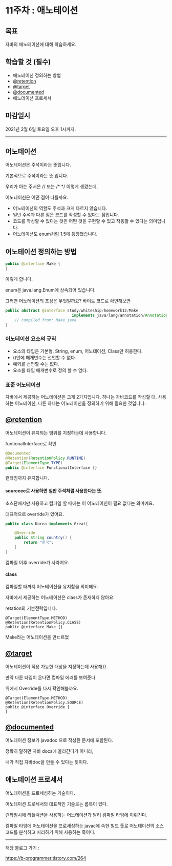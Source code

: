 # 11주차 : 애노테이션

## 목표

자바의 애노테이션에 대해 학습하세요.

## 학습할 것 (필수)

- 애노테이션 정의하는 방법
- [@retention](https://github.com/retention)
- [@target](https://github.com/target)
- [@documented](https://github.com/documented)
- 애노테이션 프로세서

## 마감일시

2021년 2월 6일 토요일 오후 1시까지.

---

## 어노테이션

어노테이션은 주석이라는 뜻입니다. 

기본적으로 주석이라는 뜻 입니다.

우리가 아는 주서은 // 또는 /* */ 이렇게 생겼는데,

어노테이션은 어떤 점이 다를까요.

- 어노테이션의 역할도 주석과 크게 다르지 않습니다.
- 일반 주석과 다른 점은 코드를 작성할 수 있다는 점입니다.
- 코드를 작성할 수 있다는 것은 어떤 것을 구현할 수 있고 작동할 수 있다는 의미입니다.
- 어노테이션도 enum처럼 1.5에 등장했습니다. 

## 어노테이션 정의하는 방법

```java
public @interface Make {
}
```

이렇게 합니다.

enum은 java.lang.Enum에 상속되어 있습니다.

그러면 어노테이션의 조상은 무엇일까요? 바이트 코드로 확인해보면

```java
public abstract @interface study/whiteship/homework12/Make 
                             implements java/lang/annotation/Annotation {
    // compiled from: Make.java
}
```

### 어노테이션 요소의 규칙

- 요소의 타입은 기본형, String, enum, 어노테이션, Class만 허용한다.
- ()안에 매개변수는 선언할 수 없다.
- 예외를 선언할 수는 없다.
- 요소를 타입 매개변수로 정의 할 수 없다.

### 표준 어노테이션

자바에서 제공하는 어노테이션은 크게 2가지입니다. 하나는 자바코드를 작성할 대, 사용하는 어노테이션, 다른 하나는 어노테이션을 정의하기 위해 필요한 것입니다.



## [@retention](https://github.com/retention)

어노테이션이 유지되는 범위를 지정하는데 사용합니다.

funtionalInterface로 확인

```java
@Documented
@Retention(RetentionPolicy.RUNTIME)
@Target(ElementType.TYPE)
public @interface FunctionalInterface {}
```

런타임까지 유지합니다.

#### sourccee로 사용하면 일반 주석처럼 사용한다는 뜻.

소스단에서만 사용하고 컴파일 할 때에는 이 어노테이션이 필요 없다는 의미예요.

대표적으로 override가 있어요.

```java
public class Korea implements Great{

    @Override
    public String country() {
        return "한국";
    }
}
```

컴파일 이후 override가 사라져요.

#### class

컴파일할 때까지 어노테이션을 유지함을 의미해요.

자바에서 제공하는 어노테이션은 class가 존재하지 않아요.

retation의 기본전략입니다.

```
@Target(ElementType.METHOD)
@Retention(RetentionPolicy.CLASS)
public @interface Make {}
```

Make라는 어노테이션을 만ㄷ르었

## [@target](https://github.com/target)

어노테이션이 적용 가능한 대상을 지정하는데 사용해요.

만약 다른 타입이 온다면 컴파일 에러를 보여준다.

위에서 Override를 다시 확인해볼까요.

```
@Target(ElementType.METHOD)
@Retention(RetentionPolicy.SOURCE)
public @interface Override {
}
```



## [@documented](https://github.com/documented)

어노테이션 정보가 javadoc 으로 작성된 문서에 포함된다.

정확히 말하면 자바 docs에 올라간다가 아니라,

내가 직접 자바doc을 만들 수 있다는 뜻이다.

## 애노테이션 프로세서

어노테이션을 프로세싱하는 기술이다.

어노테이션 프로세서의 대표적인 기술로는 롬복이 있다. 

런타임시에 리플랙션을 사용하는 어노테이션과 달리 컴파일 타임에 이뤄진다.

컴파일 타임에 어노테이션을 프로세싱하는 javac에 속한 빌드 툴로 어노테이션의 소스코드를 분석하고 처리하기 위해 사용하는 훅이다.

------

해당 블로그 가기 :

https://b-programmer.tistory.com/264


